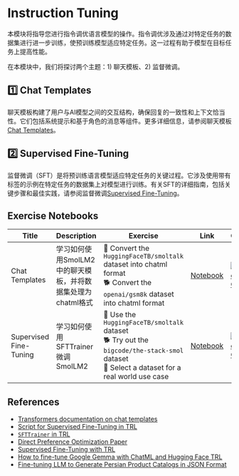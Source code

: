 # Instruction Tuning

本模块将指导您进行指令调优语言模型的操作。指令调优涉及通过对特定任务的数据集进行进一步训练，使预训练模型适应特定任务。这一过程有助于模型在目标任务上提高性能。

在本模块中，我们将探讨两个主题：1) 聊天模板、2) 监督微调。

## 1️⃣ Chat Templates

聊天模板构建了用户与AI模型之间的交互结构，确保回复的一致性和上下文恰当性。它们包括系统提示和基于角色的消息等组件。更多详细信息，请参阅聊天模板[Chat Templates](./chat_templates.md)。

## 2️⃣ Supervised Fine-Tuning

监督微调（SFT）是将预训练语言模型适应特定任务的关键过程。它涉及使用带有标签的示例在特定任务的数据集上对模型进行训练。有关SFT的详细指南，包括关键步骤和最佳实践，请参阅监督微调[Supervised Fine-Tuning](./supervised_fine_tuning.md)。

## Exercise Notebooks

| Title | Description | Exercise | Link | Colab |
|-------|-------------|----------|------|-------|
| Chat Templates | 学习如何使用SmolLM2中的聊天模板，并将数据集处理为chatml格式 | 🐢 Convert the `HuggingFaceTB/smoltalk` dataset into chatml format <br> 🐕 Convert the `openai/gsm8k` dataset into chatml format | [Notebook](./notebooks/chat_templates_example.ipynb) | <a target="_blank" href="https://colab.research.google.com/github/huggingface/smol-course/blob/main/1_instruction_tuning/notebooks/chat_templates_example.ipynb"><img src="https://colab.research.google.com/assets/colab-badge.svg" alt="Open In Colab"/></a> |
| Supervised Fine-Tuning | 学习如何使用SFTTrainer微调SmolLM2 | 🐢 Use the `HuggingFaceTB/smoltalk` dataset<br>🐕 Try out the `bigcode/the-stack-smol` dataset<br>🦁 Select a dataset for a real world use case | [Notebook](./notebooks/sft_finetuning_example.ipynb) | <a target="_blank" href="https://colab.research.google.com/github/huggingface/smol-course/blob/main/1_instruction_tuning/notebooks/sft_finetuning_example.ipynb"><img src="https://colab.research.google.com/assets/colab-badge.svg" alt="Open In Colab"/></a> |

## References

- [Transformers documentation on chat templates](https://huggingface.co/docs/transformers/main/en/chat_templating)
- [Script for Supervised Fine-Tuning in TRL](https://github.com/huggingface/trl/blob/main/examples/scripts/sft.py)
- [`SFTTrainer` in TRL](https://huggingface.co/docs/trl/main/en/sft_trainer)
- [Direct Preference Optimization Paper](https://arxiv.org/abs/2305.18290)
- [Supervised Fine-Tuning with TRL](https://huggingface.co/docs/trl/main/en/tutorials/supervised_finetuning)
- [How to fine-tune Google Gemma with ChatML and Hugging Face TRL](https://www.philschmid.de/fine-tune-google-gemma)
- [Fine-tuning LLM to Generate Persian Product Catalogs in JSON Format](https://huggingface.co/learn/cookbook/en/fine_tuning_llm_to_generate_persian_product_catalogs_in_json_format)
